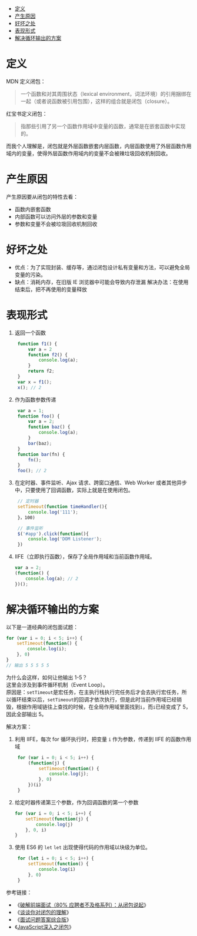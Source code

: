 <!-- TOC -->

- [定义](#定义)
- [产生原因](#产生原因)
- [好坏之处](#好坏之处)
- [表现形式](#表现形式)
- [解决循环输出的方案](#解决循环输出的方案)

<!-- /TOC -->
# 定义
MDN 定义闭包：
> 一个函数和对其周围状态（lexical environment，词法环境）的引用捆绑在一起（或者说函数被引用包围），这样的组合就是闭包（closure）。  

红宝书定义闭包：
> 指那些引用了另一个函数作用域中变量的函数，通常是在嵌套函数中实现的。

而我个人理解是，闭包就是外层函数嵌套内层函数，内层函数使用了外层函数作用域内的变量，使得外层函数作用域内的变量不会被辣垃圾回收机制回收。

# 产生原因
产生原因要从闭包的特性去看：
- 函数内嵌套函数
- 内部函数可以访问外层的参数和变量
- 参数和变量不会被垃圾回收机制回收

# 好坏之处
- 优点：为了实现封装、缓存等，通过闭包设计私有变量和方法，可以避免全局变量的污染。  
- 缺点：消耗内存，在旧版 IE 浏览器中可能会导致内存泄漏
    解决办法：在使用结束后，把不再使用的变量释放

# 表现形式
1. 返回一个函数
   ```js
    function f1() {
        var a = 2
        function f2() {
            console.log(a);
        }
        return f2;
    }
    var x = f1();
    x(); // 2
   ```
2. 作为函数参数传递
   ```js
    var a = 1;
    function foo() {
        var a = 2;
        function baz() {
            console.log(a);
        }
        bar(baz);
    }
    function bar(fn) {
        fn();
    }
    foo(); // 2
   ```
3. 在定时器、事件监听、Ajax 请求、跨窗口通信、Web Worker 或者其他异步中，只要使用了回调函数，实际上就是在使用闭包。
   ```js
    // 定时器
    setTimeout(function timeHandler(){
        console.log('111');
    }，100)

    // 事件监听
    $('#app').click(function(){
        console.log('DOM Listener');
    })
   ```
4. IIFE（立即执行函数），保存了全局作用域和当前函数作用域。
   ```js
   var a = 2;
   (function() {
       console.log(a); // 2
   })();
   ```

# 解决循环输出的方案
以下是一道经典的闭包面试题：
```js
for (var i = 0; i < 5; i++) {
    setTimeout(function() {
        console.log(i);
    }, 0)
}
// 输出 5 5 5 5 5
```
为什么会这样，如何让他输出 1-5？  
这里会涉及到事件循环机制（Event Loop）。  
原因是：`setTimeout`是宏任务，在主执行栈执行完任务后才会去执行宏任务，所以循环结束以后，`setTimeout`的回调才依次执行，但是此时当前作用域已经销毁，根据作用域链往上查找的时候，在全局作用域里面找到`i`，而`i`已经变成了 5，因此全部输出 5。

解决方案：
1. 利用 IIFE，每次 for 循环执行时，把变量 `i` 作为参数，传递到 IIFE 的函数作用域
   ```js
    for (var i = 0; i < 5; i++) {
        (function(j) {
            setTimeout(function() {
                console.log(j);
            }, 0)
        })(i)
    }
   ```
2. 给定时器传递第三个参数，作为回调函数的第一个参数
    ```js
    for (var i = 0; i < 5; i++) {
        setTimeout(function(j) {
            console.log(j)
        }, 0, i)
    }
    ```
3. 使用 ES6 的 `let`
   `let` 出现使得代码的作用域以块级为单位。
   ```js
    for (let i = 0; i < 5; i++) {
        setTimeout(function() {
            console.log(i)
        }, 0)
    }
   ```

参考链接：
- 《[破解前端面试（80% 应聘者不及格系列）：从闭包说起](https://juejin.cn/post/6844903474212143117#heading-1)》
- 《[谈谈你对闭包的理解](https://juejin.cn/post/6844903974378668039#heading-23)》
- 《[面试问题答案综合版](https://github.com/poetries/FE-Interview-Questions/issues/2)》
- 《[JavaScript深入之闭包](https://github.com/mqyqingfeng/Blog/issues/9)》